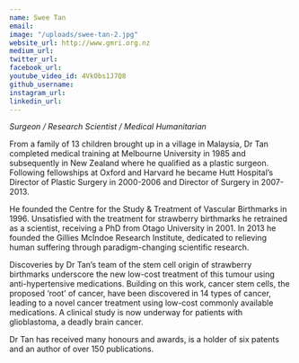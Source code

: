 ```yaml
---
name: Swee Tan
email: 
image: "/uploads/swee-tan-2.jpg"
website_url: http://www.gmri.org.nz
medium_url: 
twitter_url: 
facebook_url: 
youtube_video_id: 4VkObs1J7Q8
github_username: 
instagram_url: 
linkedin_url: 
---
```


*Surgeon / Research Scientist / Medical Humanitarian*

From a family of 13 children brought up in a village in Malaysia, Dr Tan completed medical training at Melbourne University in 1985 and subsequently in New Zealand where he qualified as a plastic surgeon. Following fellowships at Oxford and Harvard he became Hutt Hospital’s Director of Plastic Surgery in 2000-2006 and Director of Surgery in 2007-2013.

He founded the Centre for the Study & Treatment of Vascular Birthmarks in 1996. Unsatisfied with the treatment for strawberry birthmarks he retrained as a scientist, receiving a PhD from Otago University in 2001. In 2013 he founded the Gillies McIndoe Research Institute, dedicated to relieving human suffering through paradigm-changing scientific research.

Discoveries by Dr Tan’s team of the stem cell origin of strawberry birthmarks underscore the new low-cost treatment of this tumour using anti-hypertensive medications. Building on this work, cancer stem cells, the proposed ‘root’ of cancer, have been discovered in 14 types of cancer, leading to a novel cancer treatment using low-cost commonly available medications. A clinical study is now underway for patients with glioblastoma, a deadly brain cancer.

Dr Tan has received many honours and awards, is a holder of six patents and an author of over 150 publications.
